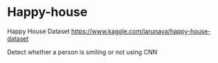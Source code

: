 # Happy-house

Happy House Dataset https://www.kaggle.com/iarunava/happy-house-dataset

Detect whether a person is smiling or not using CNN
